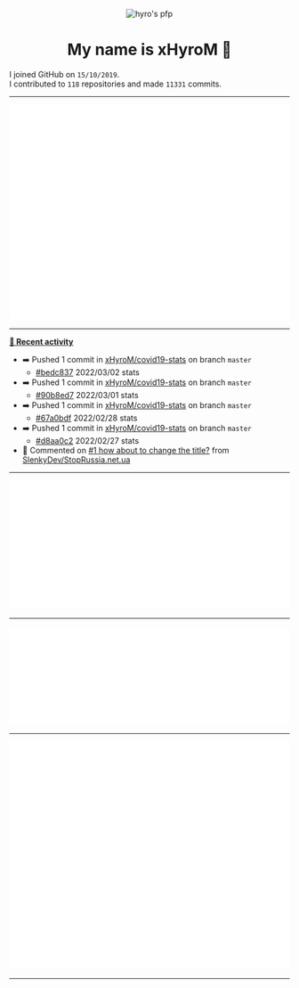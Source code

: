 <p align="center">
    <img src="https://avatars.githubusercontent.com/u/56601352" width="192" alt="hyro's pfp" />
    <h1 align="center">My name is xHyroM 👋</h1>
</p>

I joined GitHub on `15/10/2019`.  
I contributed to `118` repositories and made `11331` commits.  

___

<img src="https://github.com/xHyroM/xHyroM/blob/master/.cache/base.svg">

___

**[📰 Recent activity](https://github.com/xHyroM)**
* ➡️ Pushed 1 commit in [xHyroM/covid19-stats](https://github.com/xHyroM/covid19-stats) on branch `master`
  * [#bedc837](https://github.com/xHyroM/covid19-stats/commit/bedc837) 2022/03/02 stats
* ➡️ Pushed 1 commit in [xHyroM/covid19-stats](https://github.com/xHyroM/covid19-stats) on branch `master`
  * [#90b8ed7](https://github.com/xHyroM/covid19-stats/commit/90b8ed7) 2022/03/01 stats
* ➡️ Pushed 1 commit in [xHyroM/covid19-stats](https://github.com/xHyroM/covid19-stats) on branch `master`
  * [#67a0bdf](https://github.com/xHyroM/covid19-stats/commit/67a0bdf) 2022/02/28 stats
* ➡️ Pushed 1 commit in [xHyroM/covid19-stats](https://github.com/xHyroM/covid19-stats) on branch `master`
  * [#d8aa0c2](https://github.com/xHyroM/covid19-stats/commit/d8aa0c2) 2022/02/27 stats
* 💬 Commented on [#1 how about to change the title?](https://github.com/SlenkyDev/StopRussia.net.ua/issues/1) from [SlenkyDev/StopRussia.net.ua](https://github.com/SlenkyDev/StopRussia.net.ua)


___

<img src="https://github.com/xHyroM/xHyroM/blob/master/.cache/isocalendar.svg">

___

<img src="https://github.com/xHyroM/xHyroM/blob/master/.cache/languages.svg">

___

<img src="https://github.com/xHyroM/xHyroM/blob/master/.cache/achievements.svg">

___